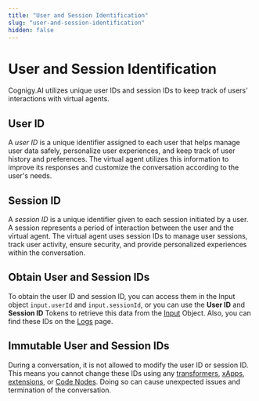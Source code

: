 ```yaml
---
title: "User and Session Identification"
slug: "user-and-session-identification"
hidden: false
---
```


# User and Session Identification

Cognigy.AI utilizes unique user IDs and session IDs to keep track of users' interactions with virtual agents.

## User ID

A _user ID_ is a unique identifier assigned to each user that helps manage user data safely, personalize user experiences, and keep track of user history and preferences. The virtual agent utilizes this information to improve its responses and customize the conversation according to the user's needs.

## Session ID

A _session ID_ is a unique identifier given to each session initiated by a user. A session represents a period of interaction between the user and the virtual agent. The virtual agent uses session IDs to manage user sessions, track user activity, ensure security, and provide personalized experiences within the conversation.

## Obtain User and Session IDs

To obtain the user ID and session ID, you can access them in the Input object `input.userId` and `input.sessionId`,
or you can use the **User ID** and **Session ID** Tokens to retrieve this data from the [Input](../test/interaction-panel/input.md) Object.
Also, you can find these IDs on the [Logs](../test/logs.md) page.

## Immutable User and Session IDs

During a conversation, it is not allowed to modify the user ID or session ID.
This means you cannot change these IDs using any [transformers](../deploy/endpoints/transformers/transformers.md),
[xApps](../../xApps/overview.md), [extensions](../build/extensions.md), or [Code Nodes](../build/node-reference/basic/code/overview.md). Doing so can cause unexpected issues and termination of the conversation.

